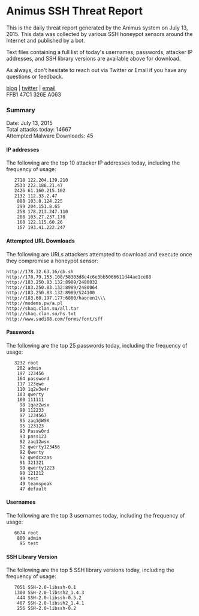 # Animus SSH Threat Report

This is the daily threat report generated by the Animus system on July 13, 2015. This data was collected by various SSH honeypot sensors around the Internet and published by a bot.  

Text files containing a full list of today's usernames, passwords, attacker IP addresses, and SSH library versions are available above for download.  

As always, don't hesitate to reach out via Twitter or Email if you have any questions or feedback.  

[blog](http://morris.guru) | [twitter](https://twitter.com/andrew___morris) | [email](mailto:andrew@morris.guru)  
FFB1 47C1 326E A063  

### Summary

Date: July 13, 2015  
Total attacks today: 14667  
Attempted Malware Downloads: 45 

#### IP addresses
The following are the top 10 attacker IP addresses today, including the frequency of usage:
```
   2718 122.204.139.210
   2533 222.186.21.47
   2426 61.160.215.102
   2132 112.33.2.47
    888 103.8.124.225
    299 204.151.8.65
    258 178.213.247.110
    208 103.27.237.170
    168 122.115.60.26
    157 193.41.222.247
```

#### Attempted URL Downloads
The following are URLs attackers attempted to download and execute once they compromise a honeypot sensor:
```
http://178.32.63.16/gb.sh
http://178.79.153.108/58303d8e4c6e3bb5066611d44ae1ce88
http://183.250.83.132:8989/2480032
http://183.250.83.132:8989/2480064
http://183.250.83.132:8989/S24100
http://183.60.197.177:6800/haoren1\\\
http://modems.pw/a.pl
http://shaq.clan.su/all.tar
http://shaq.clan.su/hs.txt
http://www.sudi88.com/forms/font/sff
```

#### Passwords
The following are the top 25 passwords today, including the frequency of usage:
```
   3232 root
    202 admin
    197 123456
    164 password
    117 123qwe
    110 1q2w3e4r
    103 qwerty
    100 111111
     98 1qaz2wsx
     98 112233
     97 1234567
     95 zaq1@WSX
     95 123123
     93 Passw0rd
     93 pass123
     92 zaq12wsx
     92 qwerty123456
     92 Qwerty
     92 qwedcxzas
     91 321321
     90 qwerty1223
     90 121212
     49 test
     49 teamspeak
     47 default
```

#### Usernames
The following are the top 3 usernames today, including the frequency of usage:
```
   6674 root
    800 admin
     95 test
```

#### SSH Library Version
The following are the top 5 SSH library versions today, including the frequency of usage:
```
   7051 SSH-2.0-libssh-0.1
   1300 SSH-2.0-libssh2_1.4.3
    444 SSH-2.0-libssh-0.5.2
    407 SSH-2.0-libssh2_1.4.1
    256 SSH-2.0-libssh-0.2
```
